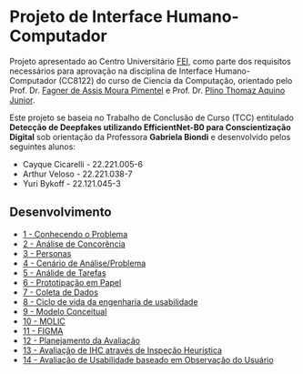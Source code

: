 # Projeto de Interface Humano-Computador

Projeto apresentado ao Centro Universitário [FEI](https://portal.fei.edu.br/), como parte dos requisitos necessários para aprovação na disciplina de Interface Humano-Computador (CC8122) do curso de Ciencia da Computação, orientado pelo Prof. Dr. [Fagner de Assis Moura Pimentel](http://lattes.cnpq.br/6747210702910392) e Prof. Dr. [Plino Thomaz Aquino Junior](http://lattes.cnpq.br/6186413528999908).

Este projeto se baseia no Trabalho de Conclusão de Curso (TCC) entitulado **Detecção de Deepfakes utilizando EfficientNet-B0 para Conscientização Digital** sob orientação da Professora **Gabriela Biondi** e desenvolvido pelos seguintes alunos:

- Cayque Cicarelli - 22.221.005-6
- Arthur Veloso - 22.221.038-7
- Yuri Bykoff - 22.121.045-3

## Desenvolvimento
- [1 - Conhecendo o Problema](docs/1_problema.md)
- [2 - Análise de Concorência](docs/2_concorencia.md)
- [3 - Personas](docs/3_personas.md)
- [4 - Cenário de Análise/Problema](docs/4_cenarios.md)
- [5 - Análide de Tarefas](docs/5_analise_tarefas.md)
- [6 - Prototipação em Papel](docs/6_prototipacao.md)
- [7 - Coleta de Dados](docs/7_coleta_dados.md)
- [8 - Ciclo de vida da engenharia de usabilidade](docs/8_ciclo_vida.md)
- [9 - Modelo Conceitual](docs/9_modelo_conceitual.md)
- [10 - MOLIC](docs/10_molic.md)
- [11 - FIGMA](docs/11_figma.md)
- [12 - Planejamento da Avaliação](docs/12_planejamento_avaliacao.md)
- [13 - Avaliação de IHC através de Inspeção Heurística](docs/13_heuristica.md)
- [14 - Avaliação de Usabilidade baseado em Observação do Usuário](docs/14_observacao_usuario.md)
